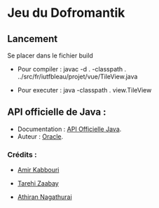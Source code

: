 # Jeu du Dofromantik

## Lancement 

Se placer dans le fichier build

- Pour compiler : javac -d . -classpath . ../src/fr/iutfbleau/projet/vue/TileView.java 

- Pour executer : java -classpath . view.TileView


## API officielle de Java :

- Documentation : [API Officielle Java](https://iut-fbleau.fr/docs/java/api/index.html).
- Auteur : [Oracle](https://www.oracle.com/fr/java/).

### Crédits :

  
  - [Amir Kabbouri](@kabbouri)

  - [Tarehi Zaabay](@zaabay)

  - [Athiran Nagathurai](@nagathur)

  
